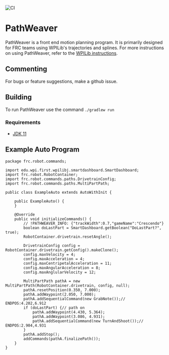 ![CI](https://github.com/wpilibsuite/PathWeaver/workflows/CI/badge.svg)
# PathWeaver

PathWeaver is a front end motion planning program. It is primarily designed for FRC teams using WPILib's trajectories and splines. For more instructions on using PathWeaver, refer to the [WPILib instructions](https://docs.wpilib.org/en/stable/docs/software/wpilib-tools/pathweaver/index.html).

## Commenting
For bugs or feature suggestions, make a github issue.

## Building

To run PathWeaver use the command `./gradlew run`

### Requirements
- [JDK 11](https://adoptopenjdk.net/)

## Example Auto Program

    package frc.robot.commands;

    import edu.wpi.first.wpilibj.smartdashboard.SmartDashboard;
    import frc.robot.RobotContainer;
    import frc.robot.commands.paths.DrivetrainConfig;
    import frc.robot.commands.paths.MultiPartPath;

    public class ExampleAuto extends AutoWithInit {

        public ExampleAuto() {
        }

        @Override
        public void initializeCommands() {
            // !PATHWEAVER_INFO: {"trackWidth":0.7,"gameName":"Crescendo"}
            boolean doLastPart = SmartDashboard.getBoolean("DoLastPart?", true);
            RobotContainer.drivetrain.resetAngle();

            DrivetrainConfig config = RobotContainer.drivetrain.getConfig().makeClone();
            config.maxVelocity = 4;
            config.maxAcceleration = 4;
            config.maxCentripetalAcceleration = 11;
            config.maxAngularAcceleration = 8;
            config.maxAnglularVelocity = 12;
            
            MultiPartPath pathA = new MultiPartPath(RobotContainer.drivetrain, config, null);
            pathA.resetPosition(0.350, 7.000);
            pathA.addWaypoint(2.050, 7.000);
            pathA.addSequentialCommand(new GrabNote());// ENDPOS:4.202,6.912
            if (doLastPart) {// path on
                pathA.addWaypoint(4.430, 5.364);
                pathA.addWaypoint(3.086, 4.931);
                pathA.addSequentialCommand(new TurnAndShoot());// ENDPOS:2.904,4.931
            }
            pathA.addStop();
            addCommands(pathA.finalizePath());
        }
    }